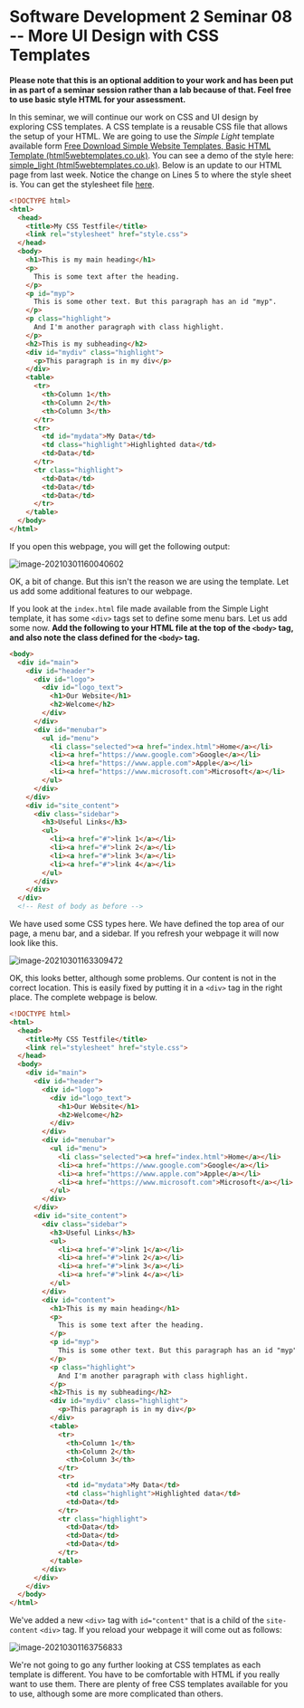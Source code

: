 # Software Development 2 Seminar 08 -- More UI Design with CSS Templates

**Please note that this is an optional addition to your work and has been put in as part of a seminar session rather than a lab because of that. Feel free to use basic style HTML for your assessment.**

In this seminar, we will continue our work on CSS and UI design by exploring CSS templates. A CSS template is a reusable CSS file that allows the setup of your HTML. We are going to use the *Simple Light* template available form [Free Download Simple Website Templates, Basic HTML Template (html5webtemplates.co.uk)](https://www.html5webtemplates.co.uk/templates/). You can see a demo of the style here: [simple_light (html5webtemplates.co.uk)](https://www.html5webtemplates.co.uk/wp-content/uploads/2020/templates/simple_light/index.html). Below is an update to our HTML page from last week. Notice the change on Lines 5  to where the style sheet is. You can get the stylesheet file [here](style.css).

```html
<!DOCTYPE html>
<html>
  <head>
    <title>My CSS Testfile</title>
    <link rel="stylesheet" href="style.css">
  </head>
  <body>
    <h1>This is my main heading</h1>
    <p>
      This is some text after the heading.
    </p>
    <p id="myp">
      This is some other text. But this paragraph has an id "myp".
    </p>
    <p class="highlight">
      And I'm another paragraph with class highlight.
    </p>
    <h2>This is my subheading</h2>
    <div id="mydiv" class="highlight">
      <p>This paragraph is in my div</p>
    </div>
    <table>
      <tr>
        <th>Column 1</th>
        <th>Column 2</th>
        <th>Column 3</th>
      </tr>
      <tr>
        <td id="mydata">My Data</td>
        <td class="highlight">Highlighted data</td>
        <td>Data</td>
      </tr>
      <tr class="highlight">
        <td>Data</td>
        <td>Data</td>
        <td>Data</td>
      </tr>
    </table>
  </body>
</html>
```

If you open this webpage, you will get the following output:

![image-20210301160040602](image-20210301160040602.png)

OK, a bit of change. But this isn't the reason we are using the template. Let us add some additional features to our webpage.

If you look at the `index.html` file made available from the Simple Light template, it has some `<div>` tags set to define some menu bars. Let us add some now. **Add the following to your HTML file at the top of the `<body>` tag, and also note the class defined for the `<body>` tag.**

```html
<body>
  <div id="main">
    <div id="header">
      <div id="logo">
        <div id="logo_text">
          <h1>Our Website</h1>
          <h2>Welcome</h2>
        </div>
      </div>
      <div id="menubar">
        <ul id="menu">
          <li class="selected"><a href="index.html">Home</a></li>
          <li><a href="https://www.google.com">Google</a></li>
          <li><a href="https://www.apple.com">Apple</a></li>
          <li><a href="https://www.microsoft.com">Microsoft</a></li>
        </ul>
      </div>
    </div>
    <div id="site_content">
      <div class="sidebar">
        <h3>Useful Links</h3>
        <ul>
          <li><a href="#">link 1</a></li>
          <li><a href="#">link 2</a></li>
          <li><a href="#">link 3</a></li>
          <li><a href="#">link 4</a></li>
        </ul>
      </div>
    </div>
  </div>
  <!-- Rest of body as before -->
```

We have used some CSS types here. We have defined the top area of our page, a menu bar, and a sidebar. If you refresh your webpage it will now look like this.

![image-20210301163309472](image-20210301163309472.png)

OK, this looks better, although some problems. Our content is not in the correct location. This is easily fixed by putting it in a `<div>` tag in the right place. The complete webpage is below.

```html
<!DOCTYPE html>
<html>
  <head>
    <title>My CSS Testfile</title>
    <link rel="stylesheet" href="style.css">
  </head>
  <body>
    <div id="main">
      <div id="header">
        <div id="logo">
          <div id="logo_text">
            <h1>Our Website</h1>
            <h2>Welcome</h2>
          </div>
        </div>
        <div id="menubar">
          <ul id="menu">
            <li class="selected"><a href="index.html">Home</a></li>
            <li><a href="https://www.google.com">Google</a></li>
            <li><a href="https://www.apple.com">Apple</a></li>
            <li><a href="https://www.microsoft.com">Microsoft</a></li>
          </ul>
        </div>
      </div>
      <div id="site_content">
        <div class="sidebar">
          <h3>Useful Links</h3>
          <ul>
            <li><a href="#">link 1</a></li>
            <li><a href="#">link 2</a></li>
            <li><a href="#">link 3</a></li>
            <li><a href="#">link 4</a></li>
          </ul>
        </div>
        <div id="content">
          <h1>This is my main heading</h1>
          <p>
            This is some text after the heading.
          </p>
          <p id="myp">
            This is some other text. But this paragraph has an id "myp".
          </p>
          <p class="highlight">
            And I'm another paragraph with class highlight.
          </p>
          <h2>This is my subheading</h2>
          <div id="mydiv" class="highlight">
            <p>This paragraph is in my div</p>
          </div>
          <table>
            <tr>
              <th>Column 1</th>
              <th>Column 2</th>
              <th>Column 3</th>
            </tr>
            <tr>
              <td id="mydata">My Data</td>
              <td class="highlight">Highlighted data</td>
              <td>Data</td>
            </tr>
            <tr class="highlight">
              <td>Data</td>
              <td>Data</td>
              <td>Data</td>
            </tr>
          </table>
        </div>
      </div>
    </div>
  </body>
</html>
```

We've added a new `<div>` tag with `id="content"` that is a child of the `site-content` `<div>` tag. If you reload your webpage it will come out as follows:

![image-20210301163756833](image-20210301163756833.png)

We're not going to go any further looking at CSS templates as each template is different. You have to be comfortable with HTML if you really want to use them. There are plenty of free CSS templates available for you to use, although some are more complicated than others.